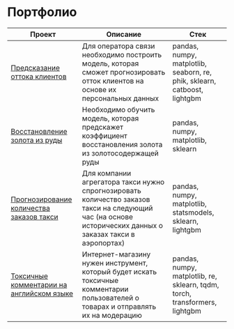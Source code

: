 # Портфолио

| Проект | Описание | Стек |
| --- | --- | --- |
| [Предсказание оттока клиентов](https://github.com/agamai/Portfolio/blob/main/Customer_churn/telecom_customer_churn.ipynb) | Для оператора связи необходимо построить модель, которая сможет прогнозировать отток клиентов на основе их персональных данных | pandas, numpy, matplotlib, seaborn, re, phik, sklearn, catboost, lightgbm |
| [Восстановление золота из руды](https://github.com/agamai/Portfolio/blob/main/Gold_recovery/gold_recovery.ipynb) | Необходимо обучить модель, которая предскажет коэффициент восстановления золота из золотосодержащей руды | pandas, numpy, matplotlib, sklearn |
| [Прогнозирование количества заказов такси](https://github.com/agamai/Portfolio/blob/main/Taxi_orders/taxi_orders.ipynb) | Для компании агрегатора такси нужно спрогнозировать количество заказов такси на следующий час (на основе исторических данных о заказах такси в аэропортах) | pandas, numpy, matplotlib, statsmodels, sklearn, lightgbm |
| [Токсичные комментарии на английском языке](https://github.com/agamai/Portfolio/blob/main/Toxicity_bert/toxic_bert.ipynb) | Интернет-магазину нужен инструмент, который будет искать токсичные комментарии пользователей о товарах и отправлять их на модерацию | pandas, numpy, matplotlib, re, sklearn, tqdm, torch, transformers, lightgbm |
